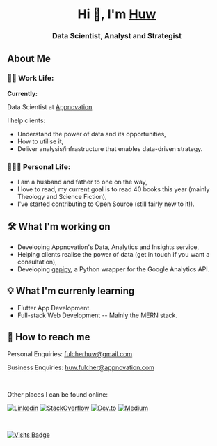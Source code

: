 <h1 align="center">Hi 👋, I'm <a href="https://huwfulcher.com">Huw</a></h1>
<h3 align="center">Data Scientist, Analyst and Strategist</h3>

## About Me
### 👨‍💻 Work Life:
<strong>Currently:</strong> 

Data Scientist at [Appnovation](https://appnovation.com)

I help clients:
- Understand the power of data and its opportunities,
- How to utilise it,
- Deliver analysis/infrastructure that enables data-driven strategy.

### 👨‍👩‍👦 Personal Life:
- I am a husband and father to one on the way, 
- I love to read, my current goal is to read 40 books this year (mainly Theology and Science Fiction), 
- I've started contributing to Open Source (still fairly new to it!).


## 🛠️ What I'm working on
- Developing Appnovation's Data, Analytics and Insights service,
- Helping clients realise the power of data (get in touch if you want a consultation),
- Developing [gapipy](https://github.com/HFulcher/gapipy), a Python wrapper for the Google Analytics API.

## 💡 What I'm currenly learning
- Flutter App Development.
- Full-stack Web Development -- Mainly the MERN stack.

## 📮 How to reach me
Personal Enquiries: [fulcherhuw@gmail.com](mailto:fulcherhuw@gmail.com)

Business Enquiries: [huw.fulcher@appnovation.com](mailto:huw.fulcher@appnovation.com)

</br>

Other places I can be found online:

[![Linkedin](https://img.shields.io/badge/linkedin-%230077B5.svg?&style=flat-square&logo=linkedin&logoColor=white&link=https://www.linkedin.com/in/huwfulcher/)](https://www.linkedin.com/in/huwfulcher/)
[![StackOverflow](https://img.shields.io/badge/-StackOverflow-orange?style=flat-square&logo=stackoverflow&logoColor=white&link=https://stackoverflow.com/users/3752895/hfulcher)](https://stackoverflow.com/users/3752895/hfulcher)
[![Dev.to](https://img.shields.io/badge/-DEV.TO-black?style=flat-square&logo=dev&logoColor=white&link=https://dev.to/huwfulcher)](https://dev.to/huwfulcher)
[![Medium](https://img.shields.io/badge/-Medium-black?style=flat-square&logo=medium&logoColor=white&link=https://medium.com/@huwfulcher)](https://medium.com/@huwfulcher)

</br>

[![Visits Badge](https://badges.pufler.dev/visits/hfulcher/hfulcher)](https://badges.pufler.dev)
